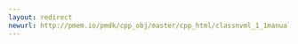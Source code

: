 ```yaml
---
layout: redirect
newurl: http://pmem.io/pmdk/cpp_obj/master/cpp_html/classnvml_1_1manual__tx__abort.html
---
```

